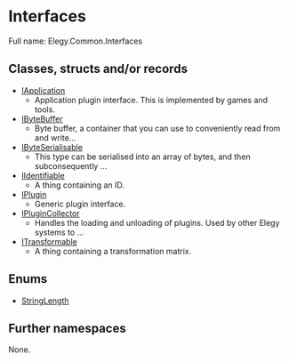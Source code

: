 ﻿
# Interfaces

Full name: Elegy.Common.Interfaces

## Classes, structs and/or records

* [IApplication](IApplication.md)
  * Application plugin interface. This is implemented by games and tools. 
* [IByteBuffer](IByteBuffer.md)
  * Byte buffer, a container that you can use to conveniently read from and write...
* [IByteSerialisable](IByteSerialisable.md)
  * This type can be serialised into an array of bytes, and then subconsequently ...
* [IIdentifiable](IIdentifiable.md)
  * A thing containing an ID. 
* [IPlugin](IPlugin.md)
  * Generic plugin interface. 
* [IPluginCollector](IPluginCollector.md)
  * Handles the loading and unloading of plugins. Used by other Elegy systems to ...
* [ITransformable](ITransformable.md)
  * A thing containing a transformation matrix. 

## Enums

* [StringLength](StringLength.md)

## Further namespaces

None.

